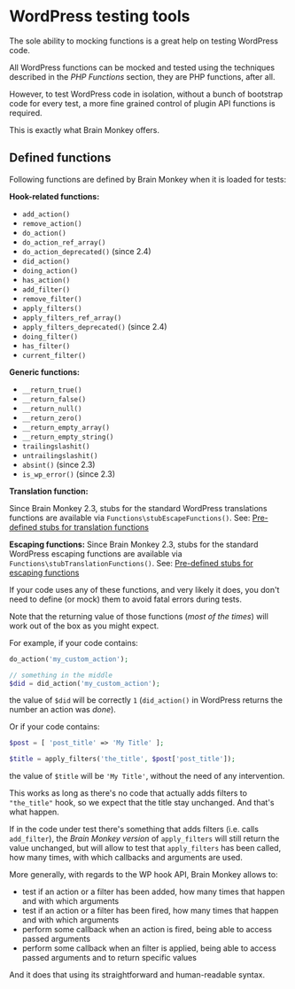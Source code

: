 # WordPress testing tools

The sole ability to mocking functions is a great help on testing WordPress code.

All WordPress functions can be mocked and tested using the techniques described in the _PHP Functions_ section, they are PHP functions, after all.

However, to test WordPress code in isolation, without a bunch of bootstrap code for every test, a more fine grained control of plugin API functions is required.

This is exactly what Brain Monkey offers.

## Defined functions

Following functions are defined by Brain Monkey when it is loaded for tests:

**Hook-related functions:**

* `add_action()`
* `remove_action()`
* `do_action()`
* `do_action_ref_array()`
* `do_action_deprecated()`  (since 2.4)
* `did_action()`
* `doing_action()`
* `has_action()`
* `add_filter()`
* `remove_filter()`
* `apply_filters()`
* `apply_filters_ref_array()`
* `apply_filters_deprecated()` \(since 2.4\)
* `doing_filter()`
* `has_filter()`
* `current_filter()`

**Generic functions:**

* `__return_true()`
* `__return_false()`
* `__return_null()`
* `__return_zero()`
* `__return_empty_array()`
* `__return_empty_string()`
* `trailingslashit()`
* `untrailingslashit()`
* `absint()` \(since 2.3\)
* `is_wp_error()` \(since 2.3\)

**Translation function:**

Since Brain Monkey 2.3, stubs for the standard WordPress translations functions are available via `Functions\stubEscapeFunctions()`.
See: [Pre-defined stubs for translation functions](https://giuseppe-mazzapica.gitbook.io/brain-monkey/functions-testing-tools/function-stubs#pre-defined-stubs-for-translation-functions)

**Escaping functions:**
Since Brain Monkey 2.3, stubs for the standard WordPress escaping functions are available via `Functions\stubTranslationFunctions()`.
See: [Pre-defined stubs for escaping functions](https://giuseppe-mazzapica.gitbook.io/brain-monkey/functions-testing-tools/function-stubs#pre-defined-stubs-for-escaping-functions)

If your code uses any of these functions, and very likely it does, you don't need to define \(or mock\) them to avoid fatal errors during tests.

Note that the returning value of those functions \(_most of the times_\) will work out of the box as you might expect.

For example, if your code contains:

```php
do_action('my_custom_action');

// something in the middle
$did = did_action('my_custom_action');
```

the value of `$did` will be correctly `1` \(`did_action()` in WordPress returns the number an action was _done_\).

Or if your code contains:

```php
$post = [ 'post_title' => 'My Title' ];

$title = apply_filters('the_title', $post['post_title']);
```

the value of `$title` will be `'My Title'`, without the need of any intervention.

This works as long as there's no code that actually adds filters to `"the_title"` hook, so we expect that the title stay unchanged. And that's what happen.

If in the code under test there's something that adds filters \(i.e. calls `add_filter`\), the _Brain Monkey version_ of `apply_filters` will still return the value unchanged, but will allow to test that `apply_filters` has been called, how many times, with which callbacks and arguments are used.

More generally, with regards to the WP hook API, Brain Monkey allows to:

* test if an action or a filter has been added, how many times that happen and with which arguments
* test if an action or a filter has been fired, how many times that happen and with which arguments
* perform some callback when an action is fired, being able to access passed arguments
* perform some callback when an filter is applied, being able to access passed arguments and to return specific values

And it does that using its straightforward and human-readable syntax.

